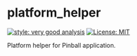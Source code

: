 # platform_helper

[![style: very good analysis][very_good_analysis_badge]][very_good_analysis_link]
[![License: MIT][license_badge]][license_link]

Platform helper for Pinball application.

[license_badge]: https://img.shields.io/badge/license-MIT-blue.svg
[license_link]: https://opensource.org/licenses/MIT
[very_good_analysis_badge]: https://img.shields.io/badge/style-very_good_analysis-B22C89.svg
[very_good_analysis_link]: https://pub.dev/packages/very_good_analysis